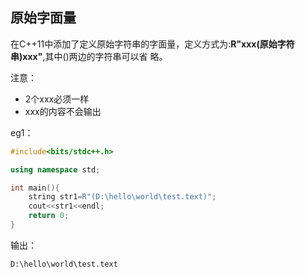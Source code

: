 ## 原始字面量

在C++11中添加了定义原始字符串的字面量，定义方式为:**R"xxx(原始字符串)xxx"**,其中()两边的字符串可以省	略。

注意：

- 2个xxx必须一样
- xxx的内容不会输出

eg1：

```c++
#include<bits/stdc++.h>

using namespace std;

int main(){
	string str1=R"(D:\hello\world\test.text)";
	cout<<str1<<endl;
	return 0;
} 
```

输出：

```bash
D:\hello\world\test.text
```

